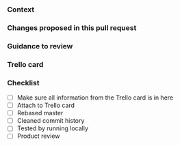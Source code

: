 ### Context

### Changes proposed in this pull request

### Guidance to review

### Trello card

### Checklist

- [ ] Make sure all information from the Trello card is in here
- [ ] Attach to Trello card
- [ ] Rebased master
- [ ] Cleaned commit history
- [ ] Tested by running locally
- [ ] Product review
